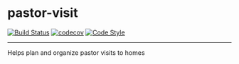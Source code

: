 # pastor-visit

[![Build Status](https://travis-ci.org/curtis628/homevisit.svg?branch=master)](https://travis-ci.org/curtis628/homevisit)
[![codecov](https://codecov.io/gh/curtis628/homevisit/branch/master/graph/badge.svg)](https://codecov.io/gh/curtis628/homevisit)
[![Code Style](https://img.shields.io/badge/code%20style-black-000000.svg)](https://github.com/ambv/black)

--------------


Helps plan and organize pastor visits to homes

